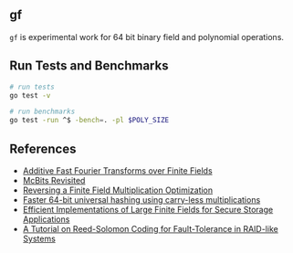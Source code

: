 ## gf

`gf` is experimental work for 64 bit binary field and polynomial operations.

## Run Tests and Benchmarks

``` bash
# run tests
go test -v

# run benchmarks
go test -run ^$ -bench=. -pl $POLY_SIZE
```

## References

* [Additive Fast Fourier Transforms over Finite Fields](http://www.math.clemson.edu/~sgao/papers/GM10.pdf)
* [McBits Revisited](https://tungchou.github.io/papers/mcbits_revisited.pdf)
* [Reversing a Finite Field Multiplication Optimization](https://blog.quarkslab.com/reversing-a-finite-field-multiplication-optimization.html#gk2010)
* [Faster 64-bit universal hashing using carry-less multiplications](https://arxiv.org/pdf/1503.03465.pdf)
* [Efficient Implementations of Large Finite Fields for Secure Storage Applications](http://www.ccs.neu.edu/home/alina/papers/tos-gf.pdf)
* [A Tutorial on Reed-Solomon Coding for Fault-Tolerance in RAID-like Systems](http://web.eecs.utk.edu/~jplank/plank/papers/CS-96-332.pdf)